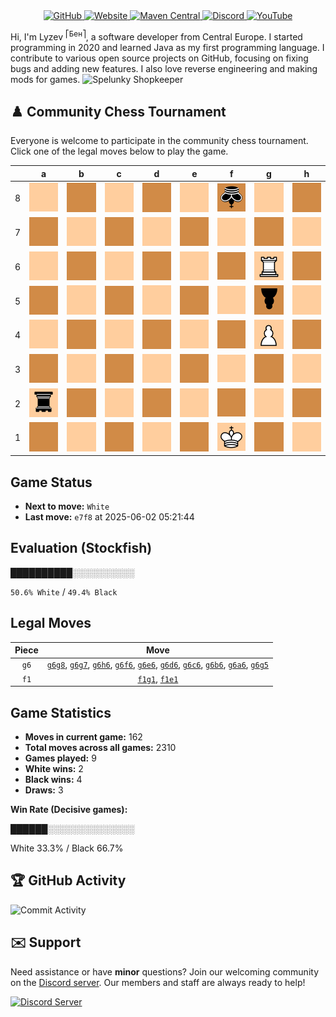 <div align="center">
    <a href="https://github.com/Lyzev">
        <img src="https://wsrv.nl/?url=https://cdn.jsdelivr.net/npm/@intergrav/devins-badges@3.2.0/assets/cozy-minimal/available/github_vector.svg&w=64&h=64" alt="GitHub">
    </a>
    <a href="https://lyzev.dev">
        <img src="https://wsrv.nl/?url=https://cdn.jsdelivr.net/npm/@intergrav/devins-badges@3.2.0/assets/cozy-minimal/documentation/website_vector.svg&w=64&h=64" alt="Website">
    </a>
    <a href="https://central.sonatype.com/namespace/dev.lyzev.api">
        <img src="https://wsrv.nl/?url=https://cdn.jsdelivr.net/npm/@intergrav/devins-badges@3.2.0/assets/cozy-minimal/available/maven-central_vector.svg&w=64&h=64" alt="Maven Central">
    </a>
    <a href="https://lyzev.dev/discord">
        <img src="https://wsrv.nl/?url=https://cdn.jsdelivr.net/npm/@intergrav/devins-badges@3/assets/cozy-minimal/social/discord-plural_vector.svg&w=64&h=64" alt="Discord">
    </a>
    <a href="https://www.youtube.com/@lyzev">
        <img src="https://wsrv.nl/?url=https://cdn.jsdelivr.net/npm/@intergrav/devins-badges@3.2.0/assets/cozy-minimal/social/youtube-singular_vector.svg&w=64&h=64" alt="YouTube">
    </a>
</div>

[//]: # (23, 08 Mon 2021, 20:00:00)

Hi, I'm Lyzev <sup>⎡Бен⎤</sup>, a software developer from Central Europe. I started programming in 2020 and learned Java as my first programming language. I contribute to various open source projects on GitHub, focusing on fixing bugs and adding new features. I also love reverse engineering and making mods for games. ![Spelunky Shopkeeper](https://static.wikia.nocookie.net/spelunky/images/c/cd/Shopkeeper_HD.png/revision/latest/scale-to-height-down/18)

## :chess_pawn: Community Chess Tournament

Everyone is welcome to participate in the community chess tournament.
Click one of the legal moves below to play the game.

|   | a | b | c | d | e | f | g | h |
|---|---|---|---|---|---|---|---|---|
| 8 | ![Square](chess/assets/img/light/square.svg) | ![Square](chess/assets/img/dark/square.svg) | ![Square](chess/assets/img/light/square.svg) | ![Square](chess/assets/img/dark/square.svg) | ![Square](chess/assets/img/light/square.svg) | ![k](chess/assets/img/dark/black/down/king.svg) | [![Square](chess/assets/img/light/square.svg)](https://github.com/Lyzev/Lyzev/issues/new?title=chess%7Cg6g8&body=Click+%27Create%27+to+submit+this+move.) | ![Square](chess/assets/img/dark/square.svg) |
| 7 | ![Square](chess/assets/img/dark/square.svg) | ![Square](chess/assets/img/light/square.svg) | ![Square](chess/assets/img/dark/square.svg) | ![Square](chess/assets/img/light/square.svg) | ![Square](chess/assets/img/dark/square.svg) | ![Square](chess/assets/img/light/square.svg) | [![Square](chess/assets/img/dark/square.svg)](https://github.com/Lyzev/Lyzev/issues/new?title=chess%7Cg6g7&body=Click+%27Create%27+to+submit+this+move.) | ![Square](chess/assets/img/light/square.svg) |
| 6 | [![Square](chess/assets/img/light/square.svg)](https://github.com/Lyzev/Lyzev/issues/new?title=chess%7Cg6a6&body=Click+%27Create%27+to+submit+this+move.) | [![Square](chess/assets/img/dark/square.svg)](https://github.com/Lyzev/Lyzev/issues/new?title=chess%7Cg6b6&body=Click+%27Create%27+to+submit+this+move.) | [![Square](chess/assets/img/light/square.svg)](https://github.com/Lyzev/Lyzev/issues/new?title=chess%7Cg6c6&body=Click+%27Create%27+to+submit+this+move.) | [![Square](chess/assets/img/dark/square.svg)](https://github.com/Lyzev/Lyzev/issues/new?title=chess%7Cg6d6&body=Click+%27Create%27+to+submit+this+move.) | [![Square](chess/assets/img/light/square.svg)](https://github.com/Lyzev/Lyzev/issues/new?title=chess%7Cg6e6&body=Click+%27Create%27+to+submit+this+move.) | [![Square](chess/assets/img/dark/square.svg)](https://github.com/Lyzev/Lyzev/issues/new?title=chess%7Cg6f6&body=Click+%27Create%27+to+submit+this+move.) | ![R](chess/assets/img/light/white/up/tower.svg) | [![Square](chess/assets/img/dark/square.svg)](https://github.com/Lyzev/Lyzev/issues/new?title=chess%7Cg6h6&body=Click+%27Create%27+to+submit+this+move.) |
| 5 | ![Square](chess/assets/img/dark/square.svg) | ![Square](chess/assets/img/light/square.svg) | ![Square](chess/assets/img/dark/square.svg) | ![Square](chess/assets/img/light/square.svg) | ![Square](chess/assets/img/dark/square.svg) | ![Square](chess/assets/img/light/square.svg) | [![p](chess/assets/img/dark/black/down/pawn.svg)](https://github.com/Lyzev/Lyzev/issues/new?title=chess%7Cg6g5&body=Click+%27Create%27+to+submit+this+move.) | ![Square](chess/assets/img/light/square.svg) |
| 4 | ![Square](chess/assets/img/light/square.svg) | ![Square](chess/assets/img/dark/square.svg) | ![Square](chess/assets/img/light/square.svg) | ![Square](chess/assets/img/dark/square.svg) | ![Square](chess/assets/img/light/square.svg) | ![Square](chess/assets/img/dark/square.svg) | ![P](chess/assets/img/light/white/up/pawn.svg) | ![Square](chess/assets/img/dark/square.svg) |
| 3 | ![Square](chess/assets/img/dark/square.svg) | ![Square](chess/assets/img/light/square.svg) | ![Square](chess/assets/img/dark/square.svg) | ![Square](chess/assets/img/light/square.svg) | ![Square](chess/assets/img/dark/square.svg) | ![Square](chess/assets/img/light/square.svg) | ![Square](chess/assets/img/dark/square.svg) | ![Square](chess/assets/img/light/square.svg) |
| 2 | ![r](chess/assets/img/light/black/down/tower.svg) | ![Square](chess/assets/img/dark/square.svg) | ![Square](chess/assets/img/light/square.svg) | ![Square](chess/assets/img/dark/square.svg) | ![Square](chess/assets/img/light/square.svg) | ![Square](chess/assets/img/dark/square.svg) | ![Square](chess/assets/img/light/square.svg) | ![Square](chess/assets/img/dark/square.svg) |
| 1 | ![Square](chess/assets/img/dark/square.svg) | ![Square](chess/assets/img/light/square.svg) | ![Square](chess/assets/img/dark/square.svg) | ![Square](chess/assets/img/light/square.svg) | [![Square](chess/assets/img/dark/square.svg)](https://github.com/Lyzev/Lyzev/issues/new?title=chess%7Cf1e1&body=Click+%27Create%27+to+submit+this+move.) | ![K](chess/assets/img/light/white/up/king.svg) | [![Square](chess/assets/img/dark/square.svg)](https://github.com/Lyzev/Lyzev/issues/new?title=chess%7Cf1g1&body=Click+%27Create%27+to+submit+this+move.) | ![Square](chess/assets/img/light/square.svg) |

## Game Status

- **Next to move:** `White`
- **Last move:** `e7f8` at 2025-06-02 05:21:44

## Evaluation (Stockfish)

██████████░░░░░░░░░░

`50.6% White` / `49.4% Black`

## Legal Moves

| **Piece** | **Move** |
|:---------:|:--------:|
| `g6` | [`g6g8`](https://github.com/Lyzev/Lyzev/issues/new?title=chess%7Cg6g8&body=Click+%27Create%27+to+submit+this+move.), [`g6g7`](https://github.com/Lyzev/Lyzev/issues/new?title=chess%7Cg6g7&body=Click+%27Create%27+to+submit+this+move.), [`g6h6`](https://github.com/Lyzev/Lyzev/issues/new?title=chess%7Cg6h6&body=Click+%27Create%27+to+submit+this+move.), [`g6f6`](https://github.com/Lyzev/Lyzev/issues/new?title=chess%7Cg6f6&body=Click+%27Create%27+to+submit+this+move.), [`g6e6`](https://github.com/Lyzev/Lyzev/issues/new?title=chess%7Cg6e6&body=Click+%27Create%27+to+submit+this+move.), [`g6d6`](https://github.com/Lyzev/Lyzev/issues/new?title=chess%7Cg6d6&body=Click+%27Create%27+to+submit+this+move.), [`g6c6`](https://github.com/Lyzev/Lyzev/issues/new?title=chess%7Cg6c6&body=Click+%27Create%27+to+submit+this+move.), [`g6b6`](https://github.com/Lyzev/Lyzev/issues/new?title=chess%7Cg6b6&body=Click+%27Create%27+to+submit+this+move.), [`g6a6`](https://github.com/Lyzev/Lyzev/issues/new?title=chess%7Cg6a6&body=Click+%27Create%27+to+submit+this+move.), [`g6g5`](https://github.com/Lyzev/Lyzev/issues/new?title=chess%7Cg6g5&body=Click+%27Create%27+to+submit+this+move.) |
| `f1` | [`f1g1`](https://github.com/Lyzev/Lyzev/issues/new?title=chess%7Cf1g1&body=Click+%27Create%27+to+submit+this+move.), [`f1e1`](https://github.com/Lyzev/Lyzev/issues/new?title=chess%7Cf1e1&body=Click+%27Create%27+to+submit+this+move.) |

## Game Statistics

- **Moves in current game:** 162
- **Total moves across all games:** 2310
- **Games played:** 9
- **White wins:** 2
- **Black wins:** 4
- **Draws:** 3

**Win Rate (Decisive games):**

██████░░░░░░░░░░░░░░

White 33.3% / Black 66.7%


## :trophy: GitHub Activity

![Commit Activity](https://lyzev.dev/assets/img/Lyzev.svg)

## :envelope: Support

Need assistance or have **minor** questions? Join our welcoming community on
the [Discord server](https://lyzev.dev/discord). Our members and staff are always ready to help!

[![Discord Server](https://cdn.jsdelivr.net/npm/@intergrav/devins-badges@3/assets/cozy/social/discord-plural_vector.svg)](https://lyzev.dev/discord)
